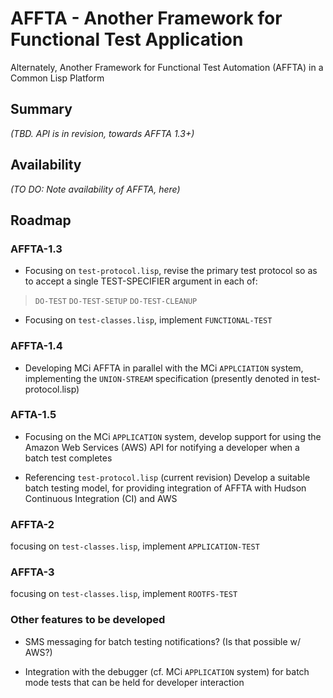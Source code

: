 AFFTA - Another Framework for Functional Test Application 
=========================================================

Alternately, Another Framework for Functional Test Automation (AFFTA)
in a Common Lisp Platform

## Summary

_(TBD. API is in revision, towards AFFTA 1.3+)_

## Availability

_(TO DO: Note availability of AFFTA, here)_

## Roadmap

### AFFTA-1.3

* Focusing on `test-protocol.lisp`, revise the primary test protocol so
  as to accept a single TEST-SPECIFIER argument in each of:

>    `DO-TEST`
>    `DO-TEST-SETUP`
>    `DO-TEST-CLEANUP`


* Focusing on `test-classes.lisp`, implement `FUNCTIONAL-TEST`

### AFFTA-1.4

* Developing MCi AFFTA in parallel with the MCi `APPLCIATION` system, 
  implementing the `UNION-STREAM` specification (presently denoted in
  test-protocol.lisp)

### AFTA-1.5

* Focusing on the MCi `APPLICATION` system, develop support for using
  the Amazon Web Services (AWS) API for notifying a developer when a
  batch test completes


* Referencing `test-protocol.lisp` (current revision) Develop a suitable
  batch testing model, for providing integration of AFFTA  with Hudson 
  Continuous Integration (CI) and AWS


### AFFTA-2

focusing on `test-classes.lisp`, implement `APPLICATION-TEST`

### AFFTA-3

focusing on `test-classes.lisp`, implement `ROOTFS-TEST`

### Other features to be developed

* SMS messaging for batch testing notifications? (Is that possible w/ AWS?)

* Integration with the debugger (cf. MCi `APPLICATION` system) for
  batch mode tests that can be held for developer interaction

